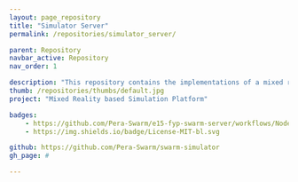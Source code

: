```yaml
---
layout: page_repository
title: "Simulator Server"
permalink: /repositories/simulator_server/

parent: Repository
navbar_active: Repository
nav_order: 1

description: "This repository contains the implementations of a mixed reality-based swarm simulator"
thumb: /repositories/thumbs/default.jpg
project: "Mixed Reality based Simulation Platform"

badges:
    - https://github.com/Pera-Swarm/e15-fyp-swarm-server/workflows/Node.js%20CI/badge.svg
    - https://img.shields.io/badge/License-MIT-bl.svg

github: https://github.com/Pera-Swarm/swarm-simulator
gh_page: #

---
```

